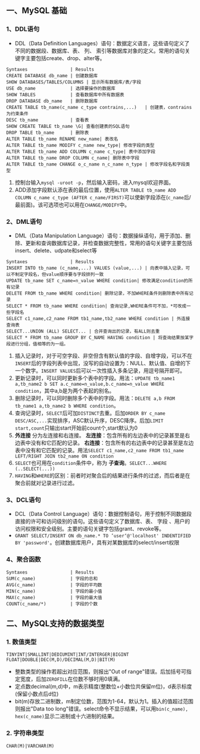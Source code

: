 ## 一、MySQL 基础
### 1、DDL语句
* DDL（Data Definition Languages）语句：数据定义语言，这些语句定义了不同的数据段、数据库、表、  列、  索引等数据库对象的定义。常用的语句关键字主要包括create、drop、alter等。

```table
Syntaxes                | Results
CREATE DATABASE db_name | 创建数据库
SHOW DATABASES/TABLES/COLUMNS | 显示所有数据库/表/字段
USE db_name             | 选择要操作的数据库
SHOW TABLES             | 查看数据库中所有数据表
DROP DATABASE db_name   | 删除数据库
CREATE TABLE tb_name(c_name c_type contrains,...)   | 创建表，contrains为约束条件
DESC tb_name            | 查看表
SHOW CREATE TABLE tb_name \G| 查看创建表的SQL语句
DROP TABLE tb_name      | 删除表
ALTER TABLE tb_name RENAME new_name| 表改名
ALTER TABLE tb_name MODIFY c_name new_type| 修改字段的类型
ALTER TABLE tb_name ADD COLUMN c_name c_type| 表中添加字段
ALTER TABLE tb_name DROP COLUMN c_name| 删除表中字段
ALTER TABLE tb_name CHANGE o_c_name n_c_name n_type | 修改字段名和字段类型
```
1. 控制台输入`mysql -uroot -p`，然后输入密码，进入mysql欢迎界面。
2. ADD添加字段默认添在表的最后位置，使用`ALTER TABLE tb_name ADD COLUMN c_name c_type (AFTER c_name/FIRST)`可以使新字段添在(`c_name`后/最前面)。该可选项也可以用在`CHANGE/MODIFY`中。

### 2、DML语句
* DML（Data Manipulation Language）语句：数据操纵语句，用于添加、删除、更新和查询数据库记录，并检查数据完整性，常用的语句关键字主要包括insert、delete、udpate和select等
```table
Syntaxes                | Results
INSERT INTO tb_name (c_name,...) VALUES (value,...) | 向表中插入记录，可以不制定字段名，但value顺序要与字段排列一致
UPDATE tb_name SET c_name=n_value WHERE condition| 修改满足condition的所有记录
DELETE FROM tb_name WHERE condition| 删除记录，不加WHERE条件则删除表中所有记录
SELECT * FROM tb_name WHERE condition| 查询记录,WHERE条件可不加，*可改成一些字段名
SELECT c1_name,c2_name FROM tb1_name,tb2_name WHERE condition | 外连接查询表
SELECT...UNION (ALL) SELECT... | 合并查询出的记录，有ALL则去重
SELECT * FROM tb_name GROUP BY C_NAME HAVING condition | 将查询结果按某字段进行分组，值相等的为一组。
```
1. 插入记录时，对于可空字段、非空但含有默认值的字段、自增字段，可以不在`INSERT`后的字段列表中出现，没写的自动设置为：NULL、默认值、自增的下一个数字。`INSERT VALUES`后可以一次性插入多条记录，用逗号隔开即可。
2. 更新记录时，可以同时更新多个表中的字段。用法：`UPDATE tb_name1  a,tb_name2 b SET a.c_name=n_value,b.c_name=n_value WHERE condition`，其中a,b是为两个表起的别名。
3. 删除记录时，可以同时删除多个表中的字段。用法：`DELETE a,b FROM tb_name1 a,tb_name2 b WHERE condition`。
4. 查询记录时，`SELECT`后可加`DISTINCT`去重。后加`ORDER BY c_name DESC/ASC,...`实现排序，ASC默认升序，DESC降序。后加`LIMIT start,count`只输出start开始前count个,start默认为0
5. **外连接** 分为左连接和右连接。 **左连接**：包含所有的左边表中的记录甚至是右边表中没有和它匹配的记录。 **右连接**：包含所有的右边表中的记录甚至是左边表中没有和它匹配的记录。用法`SELECT c1_name,c2_name FROM tb1_name LEFT/RIGHT JOIN tb2_name ON condition`
6. `SELECT`也可用在`condition`条件中，称为 **子查询**。`SELECT...WHERE (..SELECT(...))`
7. `HAVING`和`WHERE`的区别：前者时对聚合后的结果进行条件的过滤，而后者是在聚合前就对记录进行过滤。



### 3、DCL语句
* DCL（Data   Control    Language）语句：数据控制语句，用于控制不同数据段直接的许可和访问级别的语句。这些语句定义了数据库、表、  字段  、用户的访问权限和安全级别。主要的语句关键字包括grant、revoke等。
* `GRANT SELECT/INSERT ON db_name.* TO ’user‘@'localhost' INDENTIFIED BY 'password'`。创建数据库用户，具有对某数据库的select/insert权限

### 4、聚合函数
```table
Syntaxes                | Results
SUM(c_name)             | 字段的总和
AVG(c_name)             | 字段的平均数
MIN(c_name)             | 字段的最小值
MAX(c_name)             | 字段的最大值
COUNT(c_name/*)         | 字段的个数
```
## 二、MySQL支持的数据类型
### 1. 数值类型
```table
TINYINT|SMALLINT|DEDIUMINT|INT/INTERGER|BIGINT
FLOAT|DOUBLE|DEC(M,D)/DECIMAL(M,D)|BIT(M)
```
* 整数类型的操作若超出对应范围，则报出"Out of range"错误。后加括号可指定宽度，后加`ZEROFILL`在位数不够时用0填满。
* 定点数decimal(m,d)中，m表示精度(整数位+小数位共保留m位)，d表示标度(保留小数点后d位)
* bit(m)存放二进制数，m制定位数，范围为1-64，默认为1。插入的值超过范围则报出"Data too long"错误。select命令不显示结果，可以用`bin(c_name), hex(c_name)`显示二进制或十六进制的结果。

### 2. 字符串类型
```table
CHAR(M)|VARCHAR(M)
```

